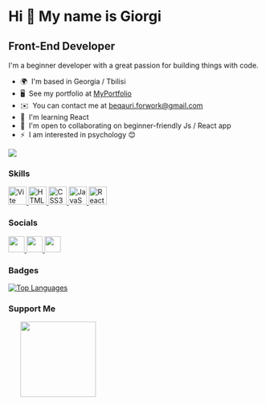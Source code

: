 Hi 👋 My name is Giorgi
=======================

Front-End Developer
-------------------

I'm a beginner developer with a great passion for building things with code.

* 🌍  I'm based in Georgia / Tbilisi
* 🖥️  See my portfolio at [MyPortfolio](http://giorgibekauri.netlify.app)
* ✉️  You can contact me at [beqauri.forwork@gmail.com](mailto:beqauri.forwork@gmail.com)
* 🧠  I'm learning React
* 🤝  I'm open to collaborating on beginner-friendly Js / React app
* ⚡  I am interested in psychology 😊
<p> <img src="https://media1.tenor.com/m/wF5RiCnfj34AAAAC/work-computer.gif"/> </p>

### Skills

 <p align="left">
        <a href="https://vitejs.dev/" target="_blank" rel="noreferrer">
          <img
            src="https://raw.githubusercontent.com/danielcranney/readme-generator/main/public/icons/skills/vite-colored.svg"
            width="36"
            height="36"
            alt="Vite"
          />
        </a>
        <a
          href="https://developer.mozilla.org/en-US/docs/Glossary/HTML5"
          target="_blank"
          rel="noreferrer"
        >
          <img
            src="https://raw.githubusercontent.com/danielcranney/readme-generator/main/public/icons/skills/html5-colored.svg"
            width="36"
            height="36"
            alt="HTML5"
          />
        </a>
        <a href="https://www.w3.org/TR/CSS/#css" target="_blank" rel="noreferrer">
          <img
            src="https://raw.githubusercontent.com/danielcranney/readme-generator/main/public/icons/skills/css3-colored.svg"
            width="36"
            height="36"
            alt="CSS3"
          />
        </a>
        <a
          href="https://developer.mozilla.org/en-US/docs/Web/JavaScript"
          target="_blank"
          rel="noreferrer"
        >
          <img
            src="https://raw.githubusercontent.com/danielcranney/readme-generator/main/public/icons/skills/javascript-colored.svg"
            width="36"
            height="36"
            alt="JavaScript"
          />
        </a>
        <a href="https://reactjs.org/" target="_blank" rel="noreferrer">
          <img
            src="https://raw.githubusercontent.com/danielcranney/readme-generator/main/public/icons/skills/react-colored.svg"
            width="36"
            height="36"
            alt="React"
          />
        </a>
      </p>


### Socials

<p align="left"> <a href="https://www.github.com/bekauridev" target="_blank" rel="noreferrer"> <picture> <source media="(prefers-color-scheme: dark)" srcset="https://raw.githubusercontent.com/danielcranney/readme-generator/main/public/icons/socials/github-dark.svg" /> <source media="(prefers-color-scheme: light)" srcset="https://raw.githubusercontent.com/danielcranney/readme-generator/main/public/icons/socials/github.svg" /> <img src="https://raw.githubusercontent.com/danielcranney/readme-generator/main/public/icons/socials/github.svg" width="32" height="32" /> </picture> </a> <a href="https://www.linkedin.com/in/giorgi-bekauri-8ba974228/" target="_blank" rel="noreferrer"> <picture> <source media="(prefers-color-scheme: dark)" srcset="https://raw.githubusercontent.com/danielcranney/readme-generator/main/public/icons/socials/linkedin-dark.svg" /> <source media="(prefers-color-scheme: light)" srcset="https://raw.githubusercontent.com/danielcranney/readme-generator/main/public/icons/socials/linkedin.svg" /> <img src="https://raw.githubusercontent.com/danielcranney/readme-generator/main/public/icons/socials/linkedin.svg" width="32" height="32" /> </picture> </a> <a href="https://www.x.com/giorgibeqauri15" target="_blank" rel="noreferrer"> <picture> <source media="(prefers-color-scheme: dark)" srcset="https://raw.githubusercontent.com/danielcranney/readme-generator/main/public/icons/socials/twitter-dark.svg" /> <source media="(prefers-color-scheme: light)" srcset="https://raw.githubusercontent.com/danielcranney/readme-generator/main/public/icons/socials/twitter.svg" /> <img src="https://raw.githubusercontent.com/danielcranney/readme-generator/main/public/icons/socials/twitter.svg" width="32" height="32" /> </picture> </a></p>

### Badges

<a href="https://github.com/bekauridev" align="left"><img src="https://github-readme-stats.vercel.app/api/top-langs/?username=bekauridev&langs_count=10&title_color=0891b2&text_color=ffffff&icon_color=0891b2&bg_color=1c1917&hide_border=true&locale=en&custom_title=Top%20%Languages" alt="Top Languages" /></a>

### Support Me

<ul style="list-style-type: none; margin: 0;">

<li style="display: inline-block; margin-right: 0.25rem;"><a href="https://www.buymeacoffee.com/bekauri"><img src="https://cdn.buymeacoffee.com/buttons/v2/default-yellow.png" width="150"/></a></li>

</ul>
